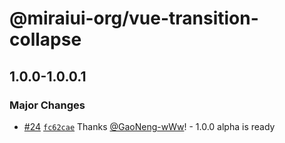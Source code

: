 # @miraiui-org/vue-transition-collapse

## 1.0.0-1.0.0.1

### Major Changes

- [#24](https://github.com/GaoNeng-wWw/mirai-ui/pull/24) [`fc62cae`](https://github.com/GaoNeng-wWw/mirai-ui/commit/fc62cae8af0ec06561cdcf964bdfe4733be9448b) Thanks [@GaoNeng-wWw](https://github.com/GaoNeng-wWw)! - 1.0.0 alpha is ready
